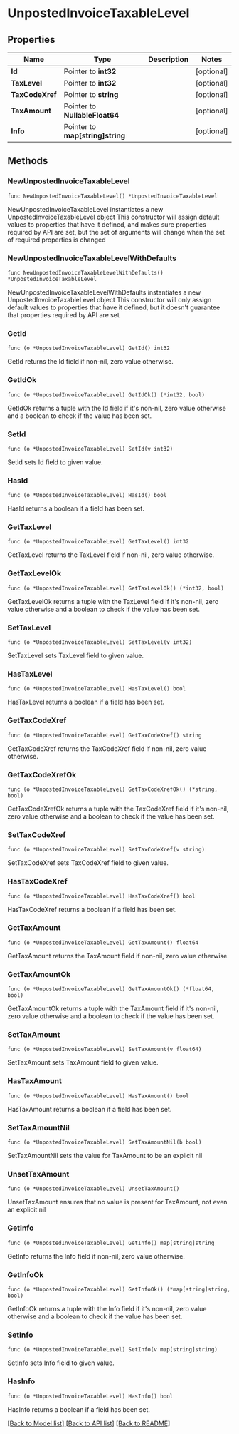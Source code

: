 # UnpostedInvoiceTaxableLevel

## Properties

Name | Type | Description | Notes
------------ | ------------- | ------------- | -------------
**Id** | Pointer to **int32** |  | [optional] 
**TaxLevel** | Pointer to **int32** |  | [optional] 
**TaxCodeXref** | Pointer to **string** |  | [optional] 
**TaxAmount** | Pointer to **NullableFloat64** |  | [optional] 
**Info** | Pointer to **map[string]string** |  | [optional] 

## Methods

### NewUnpostedInvoiceTaxableLevel

`func NewUnpostedInvoiceTaxableLevel() *UnpostedInvoiceTaxableLevel`

NewUnpostedInvoiceTaxableLevel instantiates a new UnpostedInvoiceTaxableLevel object
This constructor will assign default values to properties that have it defined,
and makes sure properties required by API are set, but the set of arguments
will change when the set of required properties is changed

### NewUnpostedInvoiceTaxableLevelWithDefaults

`func NewUnpostedInvoiceTaxableLevelWithDefaults() *UnpostedInvoiceTaxableLevel`

NewUnpostedInvoiceTaxableLevelWithDefaults instantiates a new UnpostedInvoiceTaxableLevel object
This constructor will only assign default values to properties that have it defined,
but it doesn't guarantee that properties required by API are set

### GetId

`func (o *UnpostedInvoiceTaxableLevel) GetId() int32`

GetId returns the Id field if non-nil, zero value otherwise.

### GetIdOk

`func (o *UnpostedInvoiceTaxableLevel) GetIdOk() (*int32, bool)`

GetIdOk returns a tuple with the Id field if it's non-nil, zero value otherwise
and a boolean to check if the value has been set.

### SetId

`func (o *UnpostedInvoiceTaxableLevel) SetId(v int32)`

SetId sets Id field to given value.

### HasId

`func (o *UnpostedInvoiceTaxableLevel) HasId() bool`

HasId returns a boolean if a field has been set.

### GetTaxLevel

`func (o *UnpostedInvoiceTaxableLevel) GetTaxLevel() int32`

GetTaxLevel returns the TaxLevel field if non-nil, zero value otherwise.

### GetTaxLevelOk

`func (o *UnpostedInvoiceTaxableLevel) GetTaxLevelOk() (*int32, bool)`

GetTaxLevelOk returns a tuple with the TaxLevel field if it's non-nil, zero value otherwise
and a boolean to check if the value has been set.

### SetTaxLevel

`func (o *UnpostedInvoiceTaxableLevel) SetTaxLevel(v int32)`

SetTaxLevel sets TaxLevel field to given value.

### HasTaxLevel

`func (o *UnpostedInvoiceTaxableLevel) HasTaxLevel() bool`

HasTaxLevel returns a boolean if a field has been set.

### GetTaxCodeXref

`func (o *UnpostedInvoiceTaxableLevel) GetTaxCodeXref() string`

GetTaxCodeXref returns the TaxCodeXref field if non-nil, zero value otherwise.

### GetTaxCodeXrefOk

`func (o *UnpostedInvoiceTaxableLevel) GetTaxCodeXrefOk() (*string, bool)`

GetTaxCodeXrefOk returns a tuple with the TaxCodeXref field if it's non-nil, zero value otherwise
and a boolean to check if the value has been set.

### SetTaxCodeXref

`func (o *UnpostedInvoiceTaxableLevel) SetTaxCodeXref(v string)`

SetTaxCodeXref sets TaxCodeXref field to given value.

### HasTaxCodeXref

`func (o *UnpostedInvoiceTaxableLevel) HasTaxCodeXref() bool`

HasTaxCodeXref returns a boolean if a field has been set.

### GetTaxAmount

`func (o *UnpostedInvoiceTaxableLevel) GetTaxAmount() float64`

GetTaxAmount returns the TaxAmount field if non-nil, zero value otherwise.

### GetTaxAmountOk

`func (o *UnpostedInvoiceTaxableLevel) GetTaxAmountOk() (*float64, bool)`

GetTaxAmountOk returns a tuple with the TaxAmount field if it's non-nil, zero value otherwise
and a boolean to check if the value has been set.

### SetTaxAmount

`func (o *UnpostedInvoiceTaxableLevel) SetTaxAmount(v float64)`

SetTaxAmount sets TaxAmount field to given value.

### HasTaxAmount

`func (o *UnpostedInvoiceTaxableLevel) HasTaxAmount() bool`

HasTaxAmount returns a boolean if a field has been set.

### SetTaxAmountNil

`func (o *UnpostedInvoiceTaxableLevel) SetTaxAmountNil(b bool)`

 SetTaxAmountNil sets the value for TaxAmount to be an explicit nil

### UnsetTaxAmount
`func (o *UnpostedInvoiceTaxableLevel) UnsetTaxAmount()`

UnsetTaxAmount ensures that no value is present for TaxAmount, not even an explicit nil
### GetInfo

`func (o *UnpostedInvoiceTaxableLevel) GetInfo() map[string]string`

GetInfo returns the Info field if non-nil, zero value otherwise.

### GetInfoOk

`func (o *UnpostedInvoiceTaxableLevel) GetInfoOk() (*map[string]string, bool)`

GetInfoOk returns a tuple with the Info field if it's non-nil, zero value otherwise
and a boolean to check if the value has been set.

### SetInfo

`func (o *UnpostedInvoiceTaxableLevel) SetInfo(v map[string]string)`

SetInfo sets Info field to given value.

### HasInfo

`func (o *UnpostedInvoiceTaxableLevel) HasInfo() bool`

HasInfo returns a boolean if a field has been set.


[[Back to Model list]](../README.md#documentation-for-models) [[Back to API list]](../README.md#documentation-for-api-endpoints) [[Back to README]](../README.md)


